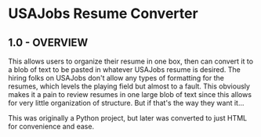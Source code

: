 # USAJobs Resume Converter

## 1.0 - OVERVIEW
This allows users to organize their resume in one box, then can convert it to a blob of text to be pasted in whatever USAJobs resume is desired. The hiring folks on USAJobs don't allow any types of formatting for the resumes, which levels the playing field but almost to a fault. This obviously makes it a pain to review resumes in one large blob of text since this allows for very little organization of structure. But if that's the way they want it...

This was originally a Python project, but later was converted to just HTML for convenience and ease.

